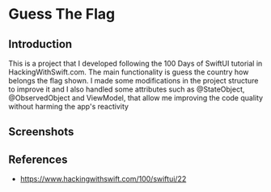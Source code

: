 # Guess The Flag

## Introduction

This is a project that I developed following the 100 Days of SwiftUI tutorial in HackingWithSwift.com. The main functionality is guess the country how belongs the flag shown.
I made some modifications in the project structure to improve it and I also handled some attributes such as @StateObject, @ObservedObject and ViewModel, that allow me improving the code quality without harming the app's reactivity

## Screenshots




## References

* https://www.hackingwithswift.com/100/swiftui/22

